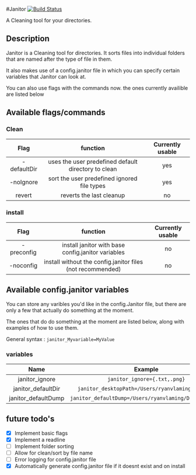 #Janitor [![Build Status](https://travis-ci.org/fabulousduck/Janitor.svg?branch=master)](https://travis-ci.org/fabulousduck/Janitor)

A Cleaning tool for your directories.

## Description 
  
  Janitor is a Cleaning tool for directories.
  It sorts files into individual folders that are named after the type of file in them.
  
  It also makes use of a config.janitor file in which you can specify certain variables that Janitor can look at.
  
  You can also use flags with the commands now. the ones currently availible are listed below
  
## Available flags/commands

### Clean
  
| Flag | function |Currently usable |
| :--: | :------: | :-------------: |
| -defaultDir | uses the user predefined default directory to clean | yes |
| -noIgnore   | sort the user predefined ignored file types         | yes |
| revert      | reverts the last cleanup                            | no  |

### install

| Flag | function |Currently usable |
| :--: | :------: | :-------------: |
| -preconfig | install janitor with  base config.janitor variables | no |
| -noconfig  | install without the config.janitor files (not recommended) | no |

## Available config.janitor variables
  
  You can store any varibles you'd like in the config.Janitor file, but there are only a few that actually do something at the moment.
  
  The ones that do do something at the moment are listed below, along with examples of how to use them.
  
  General syntax : ` janitor_Myvariable=MyValue `
  
### variables
  
| Name | Example | Available| 
| :--: | :-----: | :------: |
| janitor\_ignore | `janitor_ignore={.txt,.png}` | yes |
| janitor\_defaultDir | `janitor_desktopPath=/Users/ryanvlaming/Desktop` | yes |
| janitor\_defaultDump | `janitor_defaultDump=/Users/ryanvlaming/Desktop/dump` | no |




## future todo's

- [x] Implement basic flags
- [x] Implement a readline
- [ ] Implement folder sorting
- [ ] Allow for clean/sort by file name
- [ ] Error logging for config.janitor file
- [x] Automatically generate config.janitor file if it doesnt exist and on install
